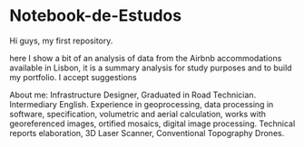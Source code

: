 # Notebook-de-Estudos

Hi guys, my first repository.

here I show a bit of an analysis of data from the Airbnb accommodations available in Lisbon, it is a summary analysis for study purposes and to build my portfolio.
I accept suggestions



About me:
Infrastructure Designer, Graduated in Road Technician. Intermediary English. Experience in geoprocessing, data processing in software, specification, volumetric and aerial calculation, works with georeferenced images, ortified  mosaics, digital image processing. Technical reports elaboration, 3D Laser Scanner, Conventional Topography Drones.

